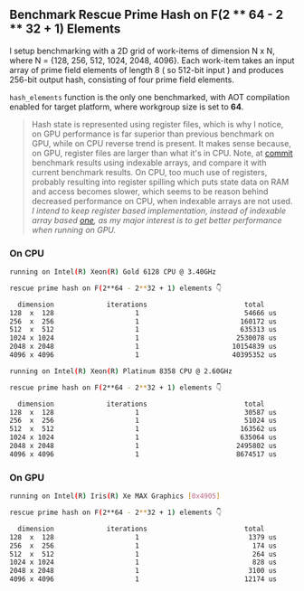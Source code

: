 ## Benchmark Rescue Prime Hash on F(2 ** 64 - 2 ** 32 + 1) Elements

I setup benchmarking with a 2D grid of work-items of dimension N x N, where N = {128, 256, 512, 1024, 2048, 4096}. Each work-item takes an input array of prime field elements of length 8 ( so 512-bit input ) and produces 256-bit output hash, consisting of four prime field elements.

`hash_elements` function is the only one benchmarked, with AOT compilation enabled for target platform, where workgroup size is set to **64**.

> Hash state is represented using register files, which is why I notice, on GPU performance is far superior than previous benchmark on GPU, while on CPU reverse trend is present. It makes sense because, on GPU, register files are larger than what it's in CPU. Note, at [commit](https://github.com/itzmeanjan/ff-gpu/blob/27f670fa955b8e33a76741cd364a8dbae7fa1959/benchmarks/rescue_prime.md) benchmark results using indexable arrays, and compare it with current benchmark results. On CPU, too much use of registers, probably resulting into register spilling which puts state data on RAM and access becomes slower, which seems to be reason behind decreased performance on CPU, when indexable arrays are not used. *I intend to keep register based implementation, instead of indexable array based [one](https://github.com/itzmeanjan/ff-gpu/blob/27f670fa955b8e33a76741cd364a8dbae7fa1959/rescue_prime.cpp), as my major interest is to get better performance when running on GPU.*

### On CPU

```bash
running on Intel(R) Xeon(R) Gold 6128 CPU @ 3.40GHz

rescue prime hash on F(2**64 - 2**32 + 1) elements 👇                                      

  dimension             iterations                        total                          avg                            op/s                                                                                                                                                    
128  x  128                    1                          54666 us                      3.33655 us                       299711                                                                                                                                                 
256  x  256                    1                         160172 us                      2.44403 us                       409160                                                                                                                                                 
512  x  512                    1                         635313 us                      2.42353 us                       412622                                                                                                                                                 
1024 x 1024                    1                        2530078 us                      2.41287 us                       414444                                                                                                                                                 
2048 x 2048                    1                       10154839 us                       2.4211 us                       413035                                                                                                                                                 
4096 x 4096                    1                       40395352 us                      2.40775 us                       415325
```

```bash
running on Intel(R) Xeon(R) Platinum 8358 CPU @ 2.60GHz

rescue prime hash on F(2**64 - 2**32 + 1) elements 👇

  dimension             iterations                        total                          avg                            op/s
128  x  128                    1                          30587 us                      1.86688 us                       535652
256  x  256                    1                          51024 us                     0.778564 us                  1.28442e+06
512  x  512                    1                         163562 us                      0.62394 us                  1.60272e+06
1024 x 1024                    1                         635064 us                     0.605644 us                  1.65113e+06
2048 x 2048                    1                        2495802 us                     0.595046 us                  1.68054e+06
4096 x 4096                    1                        8674517 us                     0.517042 us                  1.93408e+06
```

### On GPU

```bash
running on Intel(R) Iris(R) Xe MAX Graphics [0x4905]

rescue prime hash on F(2**64 - 2**32 + 1) elements 👇

  dimension             iterations                        total                          avg                            op/s
128  x  128                    1                           1379 us                    0.0841675 us                  1.18811e+07
256  x  256                    1                            174 us                   0.00265503 us                  3.76644e+08
512  x  512                    1                            264 us                   0.00100708 us                   9.9297e+08
1024 x 1024                    1                            828 us                  0.000789642 us                   1.2664e+09
2048 x 2048                    1                           3100 us                  0.000739098 us                    1.353e+09
4096 x 4096                    1                          12174 us                  0.000725627 us                  1.37812e+09
```
